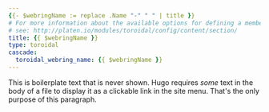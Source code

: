 ```yaml
---
{{- $webringName := replace .Name "-" " " | title }}
# For more information about the available options for defining a member site,
# see: http://platen.io/modules/toroidal/config/content/section/
title: {{ $webringName }}
type: toroidal
cascade:
  toroidal_webring_name: {{ $webringName }}
---
```


This is boilerplate text that is never shown. Hugo requires _some_ text in the body of a file to
display it as a clickable link in the site menu. That's the only purpose of this paragraph.
